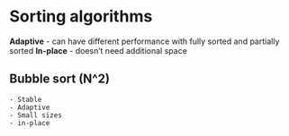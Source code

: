 # Sorting algorithms

**Adaptive** - can have different performance with fully sorted and partially sorted
**In-place** - doesn’t need additional space

## Bubble sort (N^2)
```
- Stable 
- Adaptive 
- Small sizes
- in-place
```
